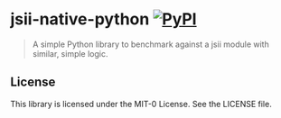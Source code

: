 # jsii-native-python [![PyPI][pypi-image]](pypi-url)

> A simple Python library to benchmark against a jsii module with similar, simple logic.

## License

This library is licensed under the MIT-0 License. See the LICENSE file.

[pypi-image]: https://img.shields.io/pypi/v/aws-jsiisamples.jsii-native-python
[pypi-url]: https://pypi.org/project/aws-jsiisamples.jsii-native-python/
